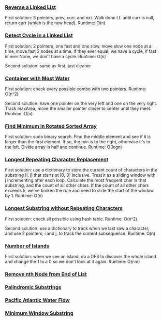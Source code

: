 ### [Reverse a Linked List](https://leetcode.com/problems/reverse-linked-list/submissions/)
First solution: 3 pointers, prev, curr, and nxt. Walk done LL until curr is null, return curr (which is the new head). Runtime: O(n)

### [Detect Cycle in a Linked List](https://leetcode.com/problems/linked-list-cycle/submissions/)
First solution: 2 pointers, one fast and one slow, move slow one node at a time, move fast 2 nodes at a time. If they ever equal, we have a cycle, if fast is ever None, we don't have a cycle. Runtime: O(n)

Second soltuion: same as first, just cleaner

### [Container with Most Water](https://leetcode.com/problems/container-with-most-water/submissions/)
First solution: check every possible combo with two pointers. Runtime: O(n^2)

Second solution: have one pointer on the very left and one on the very right. Track maxArea, move the smaller pointer closer to center until they meet. Runtime: O(n)

### [Find Minimum in Rotated Sorted Array](https://leetcode.com/problems/find-minimum-in-rotated-sorted-array/submissions/)
First solution: sudo binary search. Find the middle element and see if it is larger than the first element. If so, the min is to the right, otherwise it's to the left. Divide array in half and continue. Runtime: O(logn)

### [Longest Repeating Character Replacement](https://leetcode.com/problems/longest-repeating-character-replacement/)
First solution: use a dictionary to store the current count of characters in the substring [i, j] that starts at [0, 0] inclusive. Treat it as a sliding window with j incrementing after each loop. Calculate the most frequent char in that substring, and the count of all other chars. If the count of all other chars exceeds k, we've broken the rule and need to slide the start of the window by 1. Runtime: O(n)

### [Longest Substring without Repeating Characters](https://leetcode.com/problems/longest-substring-without-repeating-characters/submissions/)
First solution: check all possible using hash table. Runtime: O(n^2)

Second solution: use a dictionary to track when we last saw a character, and use 2 pointers, i and j, to track the current subsequence. Runtime: O(n)

### [Number of Islands](https://leetcode.com/problems/number-of-islands/)
First solution: when we see an island, do a DFS to discover the whole island and change the 1 to a 0 so we don't look at it again. Runtime: O(nm)

### [Remove nth Node from End of List]()
### [Palindromic Substrings]()
### [Pacific Atlantic Water Flow]()
### [Minimum Window Substring]()